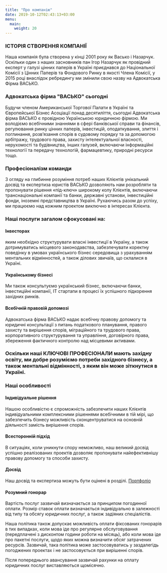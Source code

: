 ```yaml
---
title: "Про компанію"
date: 2019-10-12T02:43:13+03:00
menu:
  main:
    weight: 20
---
```


### ІСТОРІЯ СТВОРЕННЯ КОМПАНІЇ
Наша компанія була створена у кінці 2001 року як Васько і Назарчук. Оскільки один з наших засновників пан Ігор Назарчук як провідний експерт у галузі цінних паперів в Україні приєднався до Національної Комісії з Цінних Паперів та Фондового Ринку в якості Члена Комісії, у 2015 році внаслідок ребредингу ми змінили свою назву на Адвокатська Фірма ВАСЬКО.

### Адвокатська фірма "ВАСЬКО" сьогодні
Будучи членом Американської Торгової Палати в Україні та Європейської Бізнес Асоціації понад десятиліття, сьогодні Адвокатська фірма ВАСЬКО є провідною Українською юридичною фірмою. Ми володіємо всебічними знаннями в сфері банківської справи та фінансів, регулювання ринку цінних паперів, інвестицій, оподаткування, злиття і поглинання, розв’язання спорів в судовому порядку та за допомогою арбітражу, трудового права, захисту інтелектуальної власності, нерухомості та будівництва, інших галузей, включаючи інформаційні технології та передачу технологій, фармацевтику, природні ресурси тощо.

### Професіоналізм команди
З огляду на глибинне розуміння потреб наших Клієнтів унікальний досвід та експертиза юристів ВАСЬКО дозволяють нам розробляти та пропонувати рішення «під-ключ» широкому колу Клієнтів, включаючи транснаціональні компанії та банки, державні установи, інвестиційні фонди, іноземні представництва в Україні. Рухаючись разом до успіху, ми працюємо над кожним проектом виключно в інтересах Клієнта.

### Наші послуги загалом сфокусовані на:

#### Інвесторах
яким необхідно структурувати власні інвестиції в Україну, а також дотримуватись місцевого законодавства, забезпечувати коректну поведінку в умовах українського бізнес середовища з урахуванням ментальних відмінностей, а також ділових звичаїв, що склалися в Україні.

#### Українському бізнесі
Ми також консультуємо український бізнес, включаючи банки, інвестиційні компанії, ІТ стартапи в процесі їх успішного підкорення західних ринків.

#### Всебічній правовій допомозі
Адвокатська фірма ВАСЬКО надає всебічну правову допомогу та юридичні консультації з питань податкового планування, правого захисту та вирішення спорів, міграційного та трудового права, корпоративного структурування та управління, договірного права, збереження фактичного контролю над місцевими активами.

### Оскільки наші КЛЮЧОВІ ПРОФЕСІОНАЛИ мають західну освіту, ми добре розуміємо потреби західного бізнесу, а також ментальні відмінності, з яким він може зіткнутися в Україні.

### Наші особливості

#### Індивідуальне рішення
Нашою особливістю є спроможність забезпечити наших Клієнтів індивідуальними комплексними рішеннями всебічними в тій мірі, що забезпечить бізнесу можливість сконцентруватися на основній діяльності замість вирішення спорів.

#### Всесторонній підхід
В ситуаціях, коли уникнути спору неможливо, наш великий досвід успішно реалізованих проектів дозволяє пропонувати найефективнішу правову допомогу та способи захисту.

#### Досвід
Наш досвід та експертиза можуть бути оцінені в розділі. [Портфоліо](../portfolio/projects)

#### Розумний гонорар
Вартість послуг зазвичай визначається за принципом погодинної оплати. Розмір ставок оплати визначається індивідуально в залежності від типу та обсягу юридичних послуг, а також задіяних спеціалістів.

Наша політика також допускає можливість оплати фіксованих гонорарів в тих випадках, коли мова іде про регулярне обслуговування (передплачені з дисконтом години роботи на місяць), або коли мова іде про пакетні послуги, щодо яких можна визначити обсяг затрачених ресурсів. Зазвичай, така політика може застосовуватись у заздалегідь погоджених проектах і не застосовується при вирішенні спорів.

Після попереднього авансування зазвичай рахунки на оплату юридичних послуг виставляються щомісячно.